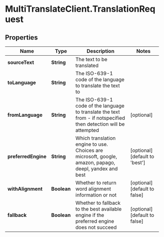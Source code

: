 # MultiTranslateClient.TranslationRequest

## Properties

Name | Type | Description | Notes
------------ | ------------- | ------------- | -------------
**sourceText** | **String** | The text to be translated | 
**toLanguage** | **String** | The ISO-639-1 code of the language to translate the text to | 
**fromLanguage** | **String** | The ISO-639-1 code of the language to translate the text from - if notspecified then detection will be attempted | [optional] 
**preferredEngine** | **String** | Which translation engine to use. Choices are microsoft, google, amazon, papago, deepl, yandex and best | [optional] [default to &#39;best&#39;]
**withAlignment** | **Boolean** | Whether to return word alignment information or not | [optional] [default to false]
**fallback** | **Boolean** | Whether to fallback to the best available engine if the preferred engine does not succeed | [optional] [default to false]


